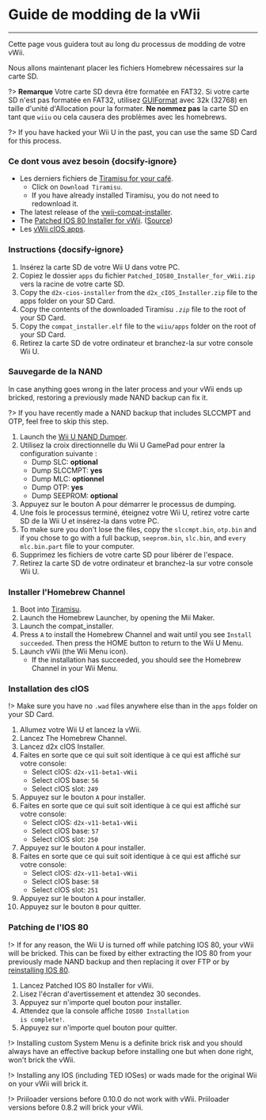# Guide de modding de la vWii
---
Cette page vous guidera tout au long du processus de modding de votre vWii.

Nous allons maintenant placer les fichiers Homebrew nécessaires sur la carte SD.

?> **Remarque** Votre carte SD devra être formatée en FAT32. Si votre carte SD n'est pas formatée en FAT32, utilisez [GUIFormat](http://ridgecrop.co.uk/index.htm?guiformat.htm) avec 32k (32768) en taille d'unité d'Allocation pour la formater. **Ne nommez pas** la carte SD en tant que `wiiu` ou cela causera des problèmes avec les homebrews.

?> If you have hacked your Wii U in the past, you can use the same SD Card for this process.



### Ce dont vous avez besoin {docsify-ignore}

- Les derniers fichiers de [Tiramisu for your café](https://tiramisu.foryour.cafe).
    - Click on `Download Tiramisu`.
    - If you have already installed Tiramisu, you do not need to redownload it.
- The latest release of the [vwii-compat-installer](https://github.com/TheLordScruffy/vwii-compat-installer/releases).
- The <a href="docs/files/Patched_IOS80_Installer_for_vWii.zip" download>Patched IOS 80 Installer for vWii</a>. ([Source](https://github.com/Lazr1026/Patched-IOS80-Installer-for-vWii))
- Les <a href ="docs/files/d2x_cIOS_Installer.zip" download>vWii cIOS apps</a>.

### Instructions {docsify-ignore}

1. Insérez la carte SD de votre Wii U dans votre PC.
1. Copiez le dossier `apps` du fichier <code>Patched_<wbr>IOS80_<wbr>Installer_<wbr>for_<wbr>vWii<wbr>.zip</code> vers la racine de votre carte SD.
1. Copy the `d2x-cios-installer` from the <code>d2x_<wbr>cIOS_<wbr>Installer<wbr>.zip</code> file to the apps folder on your SD Card.
1. Copy the contents of the downloaded Tiramisu *`.zip`* file to the root of your SD Card.
1. Copy the `compat_installer.elf` file to the `wiiu/apps` folder on the root of your SD Card.
1. Retirez la carte SD de votre ordinateur et branchez-la sur votre console Wii U.

### Sauvegarde de la NAND

In case anything goes wrong in the later process and your vWii ends up bricked, restoring a previously made NAND backup can fix it.

?> If you have recently made a NAND backup that includes SLCCMPT and OTP, feel free to skip this step.

1. Launch the [Wii U NAND Dumper](vwii/browser-exploit).
1. Utilisez la croix directionnelle du Wii U GamePad pour entrer la configuration suivante :
    - Dump SLC: **optional**
    - Dump SLCCMPT: **yes**
    - Dump MLC: **optionnel**
    - Dump OTP: **yes**
    - Dump SEEPROM: **optional**
1. Appuyez sur le bouton A pour démarrer le processus de dumping.
1. Une fois le processus terminé, éteignez votre Wii U, retirez votre carte SD de la Wii U et insérez-la dans votre PC.
1. To make sure you don't lose the files, copy the `slccmpt.bin`, `otp.bin` and if you chose to go with a full backup, `seeprom.bin`, `slc.bin`, and `every mlc.bin.part` file to your computer.
1. Supprimez les fichiers de votre carte SD pour libérer de l'espace.
1. Retirez la carte SD de votre ordinateur et branchez-la sur votre console Wii U.

### Installer l'Homebrew Channel

1. Boot into [Tiramisu](vwii/browser-exploit).
1. Launch the Homebrew Launcher, by opening the Mii Maker.
1. Launch the compat_installer.
1. Press `A` to install the Homebrew Channel and wait until you see `Install succeeded`. Then press the HOME button to return to the Wii U Menu.
1. Launch vWii (the Wii Menu icon).
   - If the installation has succeeded, you should see the Homebrew Channel in your Wii Menu.

### Installation des cIOS

!> Make sure you have no `.wad` files anywhere else than in the `apps` folder on your SD Card.

1. Allumez votre Wii U et lancez la vWii.
1. Lancez The Homebrew Channel.
1. Lancez d2x cIOS Installer.
1. Faites en sorte que ce qui suit soit identique à ce qui est affiché sur votre console:
    - Select cIOS: `d2x-v11-beta1-vWii`
    - Select cIOS base: `56`
    - Select cIOS slot: `249`
1. Appuyez sur le bouton `A` pour installer.
1. Faites en sorte que ce qui suit soit identique à ce qui est affiché sur votre console:
    - Select cIOS: `d2x-v11-beta1-vWii`
    - Select cIOS base: `57`
    - Select cIOS slot: `250`
1. Appuyez sur le bouton `A` pour installer.
1. Faites en sorte que ce qui suit soit identique à ce qui est affiché sur votre console:
    - Select cIOS: `d2x-v11-beta1-vWii`
    - Select cIOS base: `58`
    - Select cIOS slot: `251`
1. Appuyez sur le bouton `A` pour installer.
1. Appuyez sur le bouton `B` pour quitter.

### Patching de l'IOS 80

!> If for any reason, the Wii U is turned off while patching IOS 80, your vWii will be bricked. This can be fixed by either extracting the IOS 80 from your previously made NAND backup and then replacing it over FTP or by [reinstalling IOS 80](recover-vwii-ioses-channels).

1. Lancez Patched IOS 80 Installer for vWii.
1. Lisez l'écran d'avertissement et attendez 30 secondes.
1. Appuyez sur n'importe quel bouton pour installer.
1. Attendez que la console affiche <code>IOS80 <wbr>Installation <wbr>is <wbr>complete!</code>.
1. Appuyez sur n'importe quel bouton pour quitter.

!> Installing custom System Menu is a definite brick risk and you should always have an effective backup before installing one but when done right, won't brick the vWii.

!> Installing any IOS (including TED IOSes) or wads made for the original Wii on your vWii will brick it.

!> Priiloader versions before 0.10.0 do not work with vWii. Priiloader versions before 0.8.2 will brick your vWii.
